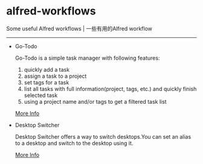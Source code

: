 # alfred-workflows
Some useful Alfred workflows | 一些有用的Alfred workflow

---

* Go-Todo

  Go-Todo is a simple task manager with following features:

  1. quickly add a task
  2. assign a task to a project
  3. set tags for a task
  4. list all tasks with full information(project, tags, etc.) and quickly finish selected task
  5. using a project name and/or tags  to get a filtered task list

  [More Info](https://github.com/Ontides/alfred-workflows/tree/master/go-todo)

* Desktop Switcher

  Desktop Switcher offers a way to switch desktops.You can set an alias to a desktop and switch to the desktop using it.  

  [More Info](https://github.com/Ontides/alfred-workflows/blob/master/desktop-swicher)

